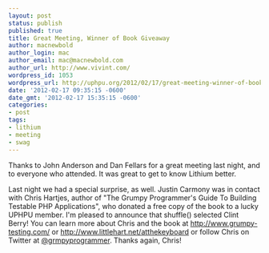 ```yaml
---
layout: post
status: publish
published: true
title: Great Meeting, Winner of Book Giveaway
author: macnewbold
author_login: mac
author_email: mac@macnewbold.com
author_url: http://www.vivint.com/
wordpress_id: 1053
wordpress_url: http://uphpu.org/2012/02/17/great-meeting-winner-of-book-giveaway/
date: '2012-02-17 09:35:15 -0600'
date_gmt: '2012-02-17 15:35:15 -0600'
categories:
- post
tags:
- lithium
- meeting
- swag
---
```

<p>Thanks to John Anderson and Dan Fellars for a great meeting last night, and to everyone who attended. It was great to get to know Lithium better.</p>
<p>Last night we had a special surprise, as well. Justin Carmony was in contact with Chris Hartjes, author of "The Grumpy Programmer's Guide To Building Testable PHP Applications", who donated a free copy of the book to a lucky UPHPU member. I'm pleased to announce that shuffle() selected Clint Berry! You can learn more about Chris and the book at <a href="http://www.grumpy-testing.com/">http://www.grumpy-testing.com/</a> or <a href="http://www.littlehart.net/atthekeyboard">http://www.littlehart.net/atthekeyboard</a> or follow Chris on Twitter at <a href="http://twitter.com/#!/grmpyprogrammer">@grmpyprogrammer</a>. Thanks again, Chris!</p>
